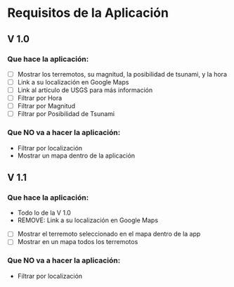 # Requisitos de la Aplicación

## V 1.0
### Que hace la aplicación:
- [ ] Mostrar los terremotos, su magnitud, la posibilidad de tsunami, y la hora
- [ ] Link a su localización en Google Maps
- [ ] Link al artículo de USGS para más información
- [ ] Filtrar por Hora
- [ ] Filtrar por Magnitud
- [ ] Filtrar por Posibilidad de Tsunami

### Que NO va a hacer la aplicación:
- Filtrar por localización
- Mostrar un mapa dentro de la aplicación

## V 1.1
### Que hace la aplicación:
- Todo lo de la V 1.0
- REMOVE: Link a su localización en Google Maps
- [ ] Mostrar el terremoto seleccionado en el mapa dentro de la app
- [ ] Mostrar en un mapa todos los terremotos

### Que NO va a hacer la aplicación:
- Filtrar por localización
